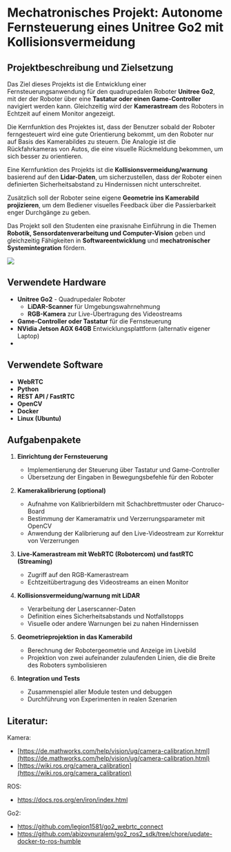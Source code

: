 
# Mechatronisches Projekt: Autonome Fernsteuerung eines Unitree Go2 mit Kollisionsvermeidung

## Projektbeschreibung und Zielsetzung

Das Ziel dieses Projekts ist die Entwicklung einer Fernsteuerungsanwendung für den quadrupedalen Roboter **Unitree Go2**, mit der der Roboter über eine **Tastatur oder einen Game-Controller** navigiert werden kann. Gleichzeitig wird der **Kamerastream** des Roboters in Echtzeit auf einem Monitor angezeigt. 

Die Kernfunktion des Projektes ist, dass der Benutzer sobald der Roboter ferngesteuert wird eine gute Orientierung bekommt, um den Roboter nur auf Basis des Kamerabildes zu steuern. Die Analogie ist die Rückfahrkameras von Autos, die eine visuelle Rückmeldung bekommen, um sich besser zu orientieren. 

Eine Kernfunktion des Projekts ist die **Kollisionsvermeidung/warnung** basierend auf den **Lidar-Daten**, um sicherzustellen, dass der Roboter einen definierten Sicherheitsabstand zu Hindernissen nicht unterschreitet. 

Zusätzlich soll der Roboter seine eigene **Geometrie ins Kamerabild projizieren**, um dem Bediener visuelles Feedback über die Passierbarkeit enger Durchgänge zu geben.

Das Projekt soll den Studenten eine praxisnahe Einführung in die Themen **Robotik, Sensordatenverarbeitung und Computer-Vision** geben und gleichzeitig Fähigkeiten in **Softwareentwicklung** und **mechatronischer Systemintegration** fördern.

![](Go2-Air.png)

## Verwendete Hardware
- **Unitree Go2** - Quadrupedaler Roboter
  - **LiDAR-Scanner** für Umgebungswahrnehmung
  - **RGB-Kamera** zur Live-Übertragung des Videostreams
- **Game-Controller oder Tastatur** für die Fernsteuerung
- **NVidia Jetson AGX 64GB**  Entwicklungsplattform (alternativ eigener Laptop)
- 

## Verwendete Software
- **WebRTC** 
- **Python** 
- **REST API / FastRTC** 
- **OpenCV**
- **Docker**
- **Linux (Ubuntu)**

## Aufgabenpakete
1. **Einrichtung der Fernsteuerung**
   - Implementierung der Steuerung über Tastatur und Game-Controller
   - Übersetzung der Eingaben in Bewegungsbefehle für den Roboter

2. **Kamerakalibrierung (optional)**
   - Aufnahme von Kalibrierbildern mit Schachbrettmuster oder Charuco-Board
   - Bestimmung der Kameramatrix und Verzerrungsparameter mit OpenCV
   - Anwendung der Kalibrierung auf den Live-Videostream zur Korrektur von Verzerrungen
   
3. **Live-Kamerastream mit WebRTC (Robotercom) und fastRTC (Streaming)**
   - Zugriff auf den RGB-Kamerastream
   - Echtzeitübertragung des Videostreams an einen Monitor
   
4. **Kollisionsvermeidung/warnung mit LiDAR**
   - Verarbeitung der Laserscanner-Daten
   - Definition eines Sicherheitsabstands und Notfallstopps
   - Visuelle oder andere Warnungen bei zu nahen Hindernissen
   
5. **Geometrieprojektion in das Kamerabild**
   - Berechnung der Robotergeometrie und Anzeige im Livebild
   - Projektion von zwei aufeinander zulaufenden Linien, die die Breite des Roboters symbolisieren
  
6. **Integration und Tests**
   - Zusammenspiel aller Module testen und debuggen
   - Durchführung von Experimenten in realen Szenarien


## Literatur:  

Kamera: 
- [https://de.mathworks.com/help/vision/ug/camera-calibration.html](https://de.mathworks.com/help/vision/ug/camera-calibration.html)
- [https://wiki.ros.org/camera_calibration](https://wiki.ros.org/camera_calibration)

ROS:
- https://docs.ros.org/en/iron/index.html

Go2:
- https://github.com/legion1581/go2_webrtc_connect
- https://github.com/abizovnuralem/go2_ros2_sdk/tree/chore/update-docker-to-ros-humble




